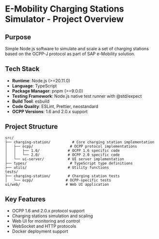# E-Mobility Charging Stations Simulator - Project Overview

## Purpose

Simple Node.js software to simulate and scale a set of charging stations based on the OCPP-J protocol as part of SAP e-Mobility solution.

## Tech Stack

- **Runtime**: Node.js (>=20.11.0)
- **Language**: TypeScript
- **Package Manager**: pnpm (>=9.0.0)
- **Testing Framework**: Node.js native test runner with @std/expect
- **Build Tool**: esbuild
- **Code Quality**: ESLint, Prettier, neostandard
- **OCPP Versions**: 1.6 and 2.0.x support

## Project Structure

```
src/
├── charging-station/          # Core charging station implementation
│   ├── ocpp/                 # OCPP protocol implementations
│   │   ├── 1.6/             # OCPP 1.6 specific code
│   │   └── 2.0/             # OCPP 2.0 specific code
│   └── ui-server/           # UI server implementation
├── types/                    # TypeScript type definitions
├── utils/                   # Utility functions
tests/
├── charging-station/        # Charging station tests
│   └── ocpp/               # OCPP-specific tests
ui/web/                     # Web UI application
```

## Key Features

- OCPP 1.6 and 2.0.x protocol support
- Charging stations simulation and scaling
- Web UI for monitoring and control
- WebSocket and HTTP protocols
- Docker deployment support
